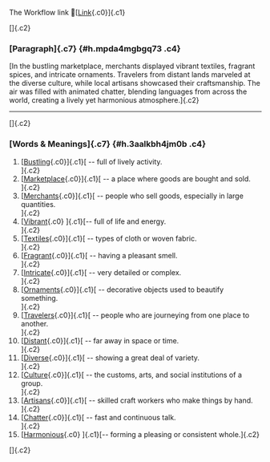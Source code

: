 The Workflow link
👏[[Link](https://www.google.com/url?q=http://www.google.com&sa=D&source=editors&ust=1758878982998857&usg=AOvVaw31jk2nCNZVLPjZwjmm_ooH){.c0}]{.c1}

[]{.c2}

### [Paragraph]{.c7} {#h.mpda4mgbgq73 .c4}

[In the bustling marketplace, merchants displayed vibrant textiles,
fragrant spices, and intricate ornaments. Travelers from distant lands
marveled at the diverse culture, while local artisans showcased their
craftsmanship. The air was filled with animated chatter, blending
languages from across the world, creating a lively yet harmonious
atmosphere.]{.c2}

------------------------------------------------------------------------

[]{.c2}

### [Words & Meanings]{.c7} {#h.3aalkbh4jm0b .c4}

1.  [[Bustling](https://www.google.com/url?q=http://www.google.com&sa=D&source=editors&ust=1758878982999748&usg=AOvVaw2DlJNUsUF_p3W0KPH4uGs3){.c0}]{.c1}[ --
    full of lively activity.\
    ]{.c2}
2.  [[Marketplace](https://www.google.com/url?q=http://www.google.com&sa=D&source=editors&ust=1758878983000036&usg=AOvVaw39a-l9yfniM4Y6F0NXlcf7){.c0}]{.c1}[ --
    a place where goods are bought and sold.\
    ]{.c2}
3.  [[Merchants](https://www.google.com/url?q=http://www.google.com&sa=D&source=editors&ust=1758878983000291&usg=AOvVaw2S8Hf3JiN8vE4sjRtuhLFa){.c0}]{.c1}[ --
    people who sell goods, especially in large quantities.\
    ]{.c2}
4.  [[Vibrant](https://www.google.com/url?q=http://www.google.com&sa=D&source=editors&ust=1758878983000448&usg=AOvVaw0anQgeXiURqUTCg67uGtbB){.c0}
    ]{.c1}[-- full of life and energy.\
    ]{.c2}
5.  [[Textiles](https://www.google.com/url?q=http://www.google.com&sa=D&source=editors&ust=1758878983000566&usg=AOvVaw0F2Pe-TL1cpkrgWyeDoFav){.c0}]{.c1}[ --
    types of cloth or woven fabric.\
    ]{.c2}
6.  [[Fragrant](https://www.google.com/url?q=http://www.google.com&sa=D&source=editors&ust=1758878983000686&usg=AOvVaw3RoGN1_Z-jdRESCKOiRklE){.c0}]{.c1}[ --
    having a pleasant smell.\
    ]{.c2}
7.  [[Intricate](https://www.google.com/url?q=http://www.google.com&sa=D&source=editors&ust=1758878983000860&usg=AOvVaw1UfapOGnhYgW-95nwgYGEG){.c0}]{.c1}[ --
    very detailed or complex.\
    ]{.c2}
8.  [[Ornaments](https://www.google.com/url?q=http://www.google.com&sa=D&source=editors&ust=1758878983000986&usg=AOvVaw2wHFYR_EgzFc8Lmqov_SKA){.c0}]{.c1}[ --
    decorative objects used to beautify something.\
    ]{.c2}
9.  [[Travelers](https://www.google.com/url?q=http://www.google.com&sa=D&source=editors&ust=1758878983001136&usg=AOvVaw2TdaaJKVhMCa-T8sRjgrNz){.c0}]{.c1}[ --
    people who are journeying from one place to another.\
    ]{.c2}
10. [[Distant](https://www.google.com/url?q=http://www.google.com&sa=D&source=editors&ust=1758878983001341&usg=AOvVaw1vc5W8QuX4wG62YrEIKhf9){.c0}]{.c1}[ --
    far away in space or time.\
    ]{.c2}
11. [[Diverse](https://www.google.com/url?q=http://www.google.com&sa=D&source=editors&ust=1758878983001561&usg=AOvVaw1fwo6AGDIkE9lLjR1W9uJj){.c0}]{.c1}[ --
    showing a great deal of variety.\
    ]{.c2}
12. [[Culture](https://www.google.com/url?q=http://www.google.com&sa=D&source=editors&ust=1758878983001807&usg=AOvVaw2saLN0eK2kjnW0SdUfpI-9){.c0}]{.c1}[ --
    the customs, arts, and social institutions of a group.\
    ]{.c2}
13. [[Artisans](https://www.google.com/url?q=http://www.google.com&sa=D&source=editors&ust=1758878983001994&usg=AOvVaw2SFjWoBA1oybQvrvNeaXCT){.c0}]{.c1}[ --
    skilled craft workers who make things by hand.\
    ]{.c2}
14. [[Chatter](https://www.google.com/url?q=http://www.google.com&sa=D&source=editors&ust=1758878983002160&usg=AOvVaw3XNZUEWwjxfrFWvIUc7Y6e){.c0}]{.c1}[ --
    fast and continuous talk.\
    ]{.c2}
15. [[Harmonious](https://www.google.com/url?q=http://www.google.com&sa=D&source=editors&ust=1758878983002283&usg=AOvVaw3vahQUMJfsYA8XaFarjDiW){.c0}
    ]{.c1}[-- forming a pleasing or consistent whole.]{.c2}

[]{.c2}
